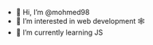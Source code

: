 - 👋 Hi, I’m @mohmed98
- 👀 I’m interested in web development 🕸
- 🌱 I’m currently learning JS


<!---
mohmed98/mohmed98 is a ✨ special ✨ repository because its `README.md` (this file) appears on your GitHub profile.
You can click the Preview link to take a look at your changes.
--->
